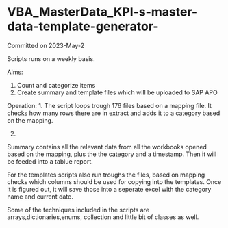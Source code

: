 # VBA_MasterData_KPI-s-master-data-template-generator- 
Committed on 2023-May-2

Scripts runs on a weekly basis.

Aims:
  1. Count and categorize items
  2. Create summary and template files which will be uploaded to SAP APO
  
  Operation:
  1.
  The script loops trough 176 files based on a mapping file. It checks how many rows there are in extract and adds it to a category based on the mapping.
  
  2.  
  Summary contains all the relevant data from all the workbooks opened based on the mapping, plus the the category and a timestamp. Then it will be feeded into a tablue   report.
 
  For the templates scripts also run troughs the files, based on mapping checks which columns should be used for copying into the templates. 
    Once it is figured out, it will save those into a seperate excel with the category name and current date.

Some of the techniques included in the scripts are arrays,dictionaries,enums, collection and little bit of classes as well.
